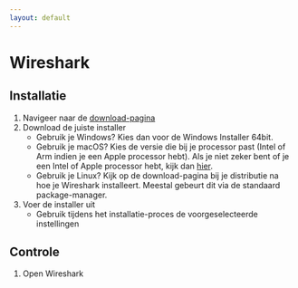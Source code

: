 ```yaml
---
layout: default
---
```


# Wireshark

## Installatie

1. Navigeer naar de <a href="https://www.wireshark.org/download.html" target="_blank">download-pagina</a>
1. Download de juiste installer
    * Gebruik je Windows? Kies dan voor de Windows Installer 64bit.
    * Gebruik je macOS? Kies de versie die bij je processor past (Intel of Arm indien je een Apple processor hebt). Als je niet zeker bent of je een Intel of Apple processor hebt, kijk dan <a href="https://support.apple.com/nl-be/HT211814" target="_blank">hier</a>.
    * Gebruik je Linux? Kijk op de download-pagina bij je distributie na hoe je Wireshark installeert. Meestal gebeurt dit via de standaard package-manager.
1. Voer de installer uit
    * Gebruik tijdens het installatie-proces de voorgeselecteerde instellingen


## Controle

1. Open Wireshark
